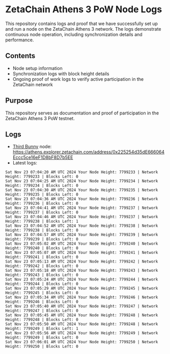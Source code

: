 # ZetaChain Athens 3 PoW Node Logs
This repository contains logs and proof that we have successfully set up and run a node on the ZetaChain Athens 3 network. The logs demonstrate continuous node operation, including synchronization details and performance.

## Contents
- Node setup information
- Synchronization logs with block height details
- Ongoing proof of work logs to verify active participation in the ZetaChain network

## Purpose
This repository serves as documentation and proof of participation in the ZetaChain Athens 3 PoW testnet.

## Logs

- [Third Bunny](https://thirdbunny.xyz/) node: https://athens.explorer.zetachain.com/address/0x225254d35dE666064Eccc5ce16eF1D8bF8D7b5EE
- Latest logs:
```
Sat Nov 23 07:04:20 AM UTC 2024 Your Node Height: 7799233 | Network Height: 7799233 | Blocks Left: 0
Sat Nov 23 07:04:25 AM UTC 2024 Your Node Height: 7799234 | Network Height: 7799234 | Blocks Left: 0
Sat Nov 23 07:04:30 AM UTC 2024 Your Node Height: 7799235 | Network Height: 7799235 | Blocks Left: 0
Sat Nov 23 07:04:36 AM UTC 2024 Your Node Height: 7799236 | Network Height: 7799236 | Blocks Left: 0
Sat Nov 23 07:04:41 AM UTC 2024 Your Node Height: 7799237 | Network Height: 7799237 | Blocks Left: 0
Sat Nov 23 07:04:46 AM UTC 2024 Your Node Height: 7799237 | Network Height: 7799238 | Blocks Left: 1
Sat Nov 23 07:04:52 AM UTC 2024 Your Node Height: 7799238 | Network Height: 7799238 | Blocks Left: 0
Sat Nov 23 07:04:57 AM UTC 2024 Your Node Height: 7799239 | Network Height: 7799239 | Blocks Left: 0
Sat Nov 23 07:05:02 AM UTC 2024 Your Node Height: 7799240 | Network Height: 7799240 | Blocks Left: 0
Sat Nov 23 07:05:07 AM UTC 2024 Your Node Height: 7799241 | Network Height: 7799241 | Blocks Left: 0
Sat Nov 23 07:05:13 AM UTC 2024 Your Node Height: 7799242 | Network Height: 7799242 | Blocks Left: 0
Sat Nov 23 07:05:18 AM UTC 2024 Your Node Height: 7799243 | Network Height: 7799243 | Blocks Left: 0
Sat Nov 23 07:05:24 AM UTC 2024 Your Node Height: 7799244 | Network Height: 7799244 | Blocks Left: 0
Sat Nov 23 07:05:29 AM UTC 2024 Your Node Height: 7799245 | Network Height: 7799245 | Blocks Left: 0
Sat Nov 23 07:05:34 AM UTC 2024 Your Node Height: 7799246 | Network Height: 7799246 | Blocks Left: 0
Sat Nov 23 07:05:40 AM UTC 2024 Your Node Height: 7799247 | Network Height: 7799247 | Blocks Left: 0
Sat Nov 23 07:05:45 AM UTC 2024 Your Node Height: 7799248 | Network Height: 7799248 | Blocks Left: 0
Sat Nov 23 07:05:50 AM UTC 2024 Your Node Height: 7799248 | Network Height: 7799249 | Blocks Left: 1
Sat Nov 23 07:05:56 AM UTC 2024 Your Node Height: 7799249 | Network Height: 7799249 | Blocks Left: 0
Sat Nov 23 07:06:01 AM UTC 2024 Your Node Height: 7799250 | Network Height: 7799250 | Blocks Left: 0
```
